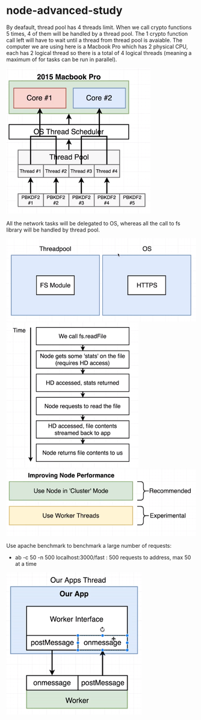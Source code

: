 # node-advanced-study

By deafault, thread pool has 4 threads limit. When we call crypto functions 5 times, 4 of them will be handled by a thread pool. The 1 crypto function call left will have to wait until a thread from thread pool is avaiable. The computer we are using here is a Macbook Pro which has 2 physical CPU, each has 2 logical thread so there is a total of 4 logical threads (meaning a maximum of for tasks can be run in parallel).

![Alt text](node-thread-pool.png?raw=true "Title")

All the network tasks will be delegated to OS, whereas all the call to fs library will be handled by thread pool.

![Alt text](thread-pool-os.png?raw=true "Title")
![Alt text](node-fs.png?raw=true "Title")
![Alt text](improve-node-performance.png?raw=true "Title")

Use apache benchmark to benchmark a large number of requests:
- ab -c 50 -n 500 localhost:3000/fast : 500 requests to address, max 50 at a time

![Alt text](worker-threads.png?raw=true "Title")
